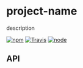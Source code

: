 # project-name

description


[![npm](https://img.shields.io/npm/dm/project-name.svg?style=flat-square)](https://www.npmjs.com/package/project-name)
[![Travis](https://img.shields.io/travis/eventEmitter/project-name.svg?style=flat-square)](https://travis-ci.org/eventEmitter/project-name)
[![node](https://img.shields.io/node/v/project-name.svg?style=flat-square)](https://nodejs.org/)


## API
